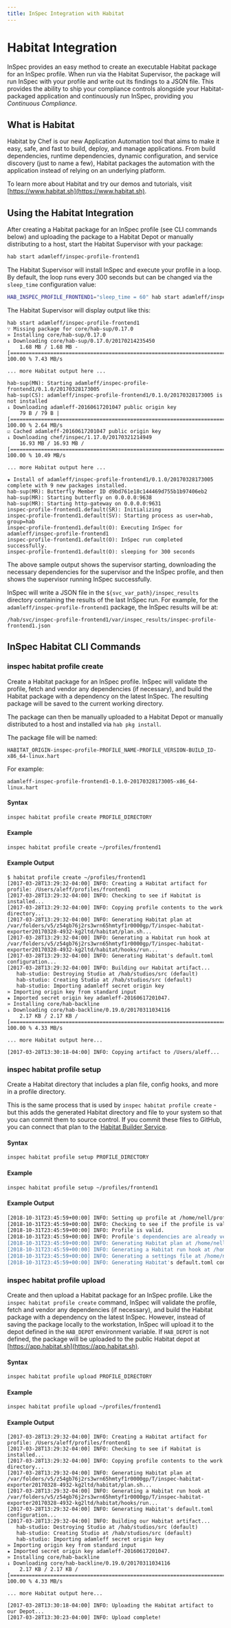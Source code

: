 ```yaml
---
title: InSpec Integration with Habitat
---
```


# Habitat Integration

InSpec provides an easy method to create an executable Habitat package for an InSpec profile. When run via the Habitat Supervisor, the package will run InSpec with your profile and write out its findings to a JSON file. This provides the ability to ship your compliance controls alongside your Habitat-packaged application and continuously run InSpec, providing you *Continuous Compliance.*

## What is Habitat

Habitat by Chef is our new Application Automation tool that aims to make it easy, safe, and fast to build, deploy, and manage applications. From build dependencies, runtime dependencies, dynamic configuration, and service discovery (just to name a few), Habitat packages the automation with the application instead of relying on an underlying platform.

To learn more about Habitat and try our demos and tutorials, visit [https://www.habitat.sh](https://www.habitat.sh).

## Using the Habitat Integration

After creating a Habitat package for an InSpec profile (see CLI commands below) and uploading the package to a Habitat Depot or manually distributing to a host, start the Habitat Supervisor with your package:

```bash
hab start adamleff/inspec-profile-frontend1
```

The Habitat Supervisor will install InSpec and execute your profile in a loop. By default, the loop runs every 300 seconds but can be changed via the `sleep_time` configuration value:

```bash
HAB_INSPEC_PROFILE_FRONTEND1="sleep_time = 60" hab start adamleff/inspec-profile-frontend1
```

The Habitat Supervisor will display output like this:

```text
hab start adamleff/inspec-profile-frontend1
∵ Missing package for core/hab-sup/0.17.0
» Installing core/hab-sup/0.17.0
↓ Downloading core/hab-sup/0.17.0/20170214235450
    1.68 MB / 1.68 MB - [=========================================================================] 100.00 % 7.43 MB/s

... more Habitat output here ...

hab-sup(MN): Starting adamleff/inspec-profile-frontend1/0.1.0/20170328173005
hab-sup(CS): adamleff/inspec-profile-frontend1/0.1.0/20170328173005 is not installed
↓ Downloading adamleff-20160617201047 public origin key
    79 B / 79 B | [===============================================================================] 100.00 % 2.64 MB/s
☑ Cached adamleff-20160617201047 public origin key
↓ Downloading chef/inspec/1.17.0/20170321214949
    16.93 MB / 16.93 MB / [======================================================================] 100.00 % 10.49 MB/s

... more Habitat output here ...

★ Install of adamleff/inspec-profile-frontend1/0.1.0/20170328173005 complete with 9 new packages installed.
hab-sup(MR): Butterfly Member ID d9bd761e18c144469d755b1b97406eb2
hab-sup(MR): Starting butterfly on 0.0.0.0:9638
hab-sup(MR): Starting http-gateway on 0.0.0.0:9631
inspec-profile-frontend1.default(SR): Initializing
inspec-profile-frontend1.default(SV): Starting process as user=hab, group=hab
inspec-profile-frontend1.default(O): Executing InSpec for adamleff/inspec-profile-frontend1
inspec-profile-frontend1.default(O): InSpec run completed successfully.
inspec-profile-frontend1.default(O): sleeping for 300 seconds
```

The above sample output shows the supervisor starting, downloading the necessary dependencies for the supervisor and the InSpec profile, and then shows the supervisor running InSpec successfully.

InSpec will write a JSON file in the `${svc_var_path}/inspec_results` directory containing the results of the last InSpec run. For example, for the `adamleff/inspec-profile-frontend1` package, the InSpec results will be at:

```text
/hab/svc/inspec-profile-frontend1/var/inspec_results/inspec-profile-frontend1.json
```

## InSpec Habitat CLI Commands

### inspec habitat profile create

Create a Habitat package for an InSpec profile. InSpec will validate the profile, fetch and vendor any dependencies (if necessary), and build the Habitat package with a dependency on the latest InSpec. The resulting package will be saved to the current working directory.

The package can then be manually uploaded to a Habitat Depot or manually distributed to a host and installed via `hab pkg install`.

The package file will be named:

```text
HABITAT_ORIGIN-inspec-profile-PROFILE_NAME-PROFILE_VERSION-BUILD_ID-x86_64-linux.hart
```

For example:

```text
adamleff-inspec-profile-frontend1-0.1.0-20170328173005-x86_64-linux.hart
```

#### Syntax

```bash
inspec habitat profile create PROFILE_DIRECTORY
```

#### Example

```bash
inspec habitat profile create ~/profiles/frontend1
```

#### Example Output

```text
$ habitat profile create ~/profiles/frontend1
[2017-03-28T13:29:32-04:00] INFO: Creating a Habitat artifact for profile: /Users/aleff/profiles/frontend1
[2017-03-28T13:29:32-04:00] INFO: Checking to see if Habitat is installed...
[2017-03-28T13:29:32-04:00] INFO: Copying profile contents to the work directory...
[2017-03-28T13:29:32-04:00] INFO: Generating Habitat plan at /var/folders/v5/z54gb76j2rs3wrn65hmtyf1r0000gp/T/inspec-habitat-exporter20170328-4932-kg2ltd/habitat/plan.sh...
[2017-03-28T13:29:32-04:00] INFO: Generating a Habitat run hook at /var/folders/v5/z54gb76j2rs3wrn65hmtyf1r0000gp/T/inspec-habitat-exporter20170328-4932-kg2ltd/habitat/hooks/run...
[2017-03-28T13:29:32-04:00] INFO: Generating Habitat's default.toml configuration...
[2017-03-28T13:29:32-04:00] INFO: Building our Habitat artifact...
   hab-studio: Destroying Studio at /hab/studios/src (default)
   hab-studio: Creating Studio at /hab/studios/src (default)
   hab-studio: Importing adamleff secret origin key
» Importing origin key from standard input
★ Imported secret origin key adamleff-20160617201047.
» Installing core/hab-backline
↓ Downloading core/hab-backline/0.19.0/20170311034116
    2.17 KB / 2.17 KB / [=========================================================================] 100.00 % 4.33 MB/s

... more Habitat output here...

[2017-03-28T13:30:18-04:00] INFO: Copying artifact to /Users/aleff...
```

### inspec habitat profile setup

Create a Habitat directory that includes a plan file, config hooks, and more in a profile directory.

This is the same process that is used by `inspec habitat profile create` - but this adds the generated Habitat
 directory and file to your system so that you can commit them to source control. If you commit these files to GitHub, you can connect that plan to the [Habitat Builder Service](https://www.habitat.sh/docs/using-builder/).

#### Syntax

```bash
inspec habitat profile setup PROFILE_DIRECTORY
```

#### Example

```bash
inspec habitat profile setup ~/profiles/frontend1
```

#### Example Output

```bash
[2018-10-31T23:45:59+00:00] INFO: Setting up profile at /home/nell/profiles/frontend1/ for Habitat...
[2018-10-31T23:45:59+00:00] INFO: Checking to see if the profile is valid...
[2018-10-31T23:45:59+00:00] INFO: Profile is valid.
[2018-10-31T23:45:59+00:00] INFO: Profile's dependencies are already vendored, skipping vendor process.
[2018-10-31T23:45:59+00:00] INFO: Generating Habitat plan at /home/nell/profiles/frontend1/habitat/plan.sh...
[2018-10-31T23:45:59+00:00] INFO: Generating a Habitat run hook at /home/nell/profiles/frontend1/habitat/hooks/run...
[2018-10-31T23:45:59+00:00] INFO: Generating a settings file at /home/nell/profiles/frontend1/habitat/config/settings.sh...
[2018-10-31T23:45:59+00:00] INFO: Generating Habitat's default.toml configuration...
```

### inspec habitat profile upload

Create and then upload a Habitat package for an InSpec profile. Like the `inspec habitat profile create` command, InSpec will validate the profile, fetch and vendor any dependencies (if necessary), and build the Habitat package with a dependency on the latest InSpec. However, instead of saving the package locally to the workstation, InSpec will upload it to the depot defined in the `HAB_DEPOT` environment variable. If `HAB_DEPOT` is not defined, the package will be uploaded to the public Habitat depot at [https://app.habitat.sh](https://app.habitat.sh).

#### Syntax

```bash
inspec habitat profile upload PROFILE_DIRECTORY
```

#### Example

```bash
inspec habitat profile upload ~/profiles/frontend1
```

#### Example Output

```text
[2017-03-28T13:29:32-04:00] INFO: Creating a Habitat artifact for profile: /Users/aleff/profiles/frontend1
[2017-03-28T13:29:32-04:00] INFO: Checking to see if Habitat is installed...
[2017-03-28T13:29:32-04:00] INFO: Copying profile contents to the work directory...
[2017-03-28T13:29:32-04:00] INFO: Generating Habitat plan at /var/folders/v5/z54gb76j2rs3wrn65hmtyf1r0000gp/T/inspec-habitat-exporter20170328-4932-kg2ltd/habitat/plan.sh...
[2017-03-28T13:29:32-04:00] INFO: Generating a Habitat run hook at /var/folders/v5/z54gb76j2rs3wrn65hmtyf1r0000gp/T/inspec-habitat-exporter20170328-4932-kg2ltd/habitat/hooks/run...
[2017-03-28T13:29:32-04:00] INFO: Generating Habitat's default.toml configuration...
[2017-03-28T13:29:32-04:00] INFO: Building our Habitat artifact...
   hab-studio: Destroying Studio at /hab/studios/src (default)
   hab-studio: Creating Studio at /hab/studios/src (default)
   hab-studio: Importing adamleff secret origin key
» Importing origin key from standard input
★ Imported secret origin key adamleff-20160617201047.
» Installing core/hab-backline
↓ Downloading core/hab-backline/0.19.0/20170311034116
    2.17 KB / 2.17 KB / [=========================================================================] 100.00 % 4.33 MB/s

... more Habitat output here...

[2017-03-28T13:30:18-04:00] INFO: Uploading the Habitat artifact to our Depot...
[2017-03-28T13:30:23-04:00] INFO: Upload complete!
```